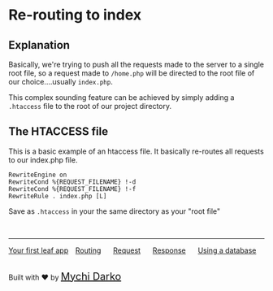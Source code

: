 # Re-routing to index
## Explanation
Basically, we're trying to push all the requests made to the server to a single root file, so a request made to `/home.php` will be directed to the root file of our choice....usually `index.php`.

This complex sounding feature can be achieved by simply adding a `.htaccess` file to the root of our project directory.

## The HTACCESS file
This is a basic example of an htaccess file. It basically re-routes all requests to our index.php file.
```htaccess
RewriteEngine on
RewriteCond %{REQUEST_FILENAME} !-d
RewriteCond %{REQUEST_FILENAME} !-f
RewriteRule . index.php [L]
```
Save as `.htaccess` in your the same directory as your "root file"

<br>
<hr>

<a href="#/leaf/v/2.1-apha/intro/first" style="margin: 0px;">Your first leaf app</a>
<a href="#/leaf/v/2.1-apha/routing" style="margin: 0px 10px;">Routing</a>
<a href="#/leaf/v/2.1-apha/http/request" style="margin: 0px 10px;">Request</a>
<a href="#/leaf/v/2.1-apha/http/response" style="margin: 0px 10px;">Response</a>
<a href="#/leaf/v/2.1-apha/database" style="margin: 0px 10px;">Using a database</a>

<br>
Built with ❤ by <a href="https://mychi.netlify.com" style="font-size: 20px; color: #111;" target="_blank">Mychi Darko</a>
